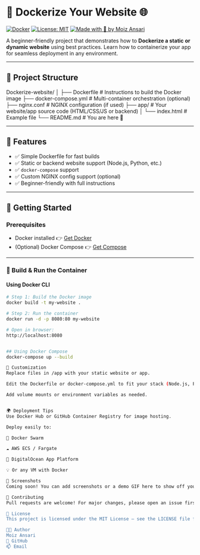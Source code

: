 # 🚀 Dockerize Your Website 🌐

[![Docker](https://img.shields.io/badge/docker-ready-blue?logo=docker)](https://www.docker.com/)
[![License: MIT](https://img.shields.io/badge/license-MIT-green.svg)](LICENSE)
[![Made with 💙 by Moiz Ansari](https://img.shields.io/badge/Made%20by-Moiz%20Ansari-blue)](https://github.com/MoizAnsari-Dev)

A beginner-friendly project that demonstrates how to **Dockerize a static or dynamic website** using best practices. Learn how to containerize your app for seamless deployment in any environment.

---

## 🧱 Project Structure

Dockerize-website/
│
├── Dockerfile # Instructions to build the Docker image
├── docker-compose.yml # Multi-container orchestration (optional)
├── nginx.conf # NGINX configuration (if used)
├── app/ # Your website/app source code (HTML/CSS/JS or backend)
│ └── index.html # Example file
└── README.md # You are here 📘


---

## 🚀 Features

- ✅ Simple Dockerfile for fast builds
- ✅ Static or backend website support (Node.js, Python, etc.)
- ✅ `docker-compose` support
- ✅ Custom NGINX config support (optional)
- ✅ Beginner-friendly with full instructions

---

## 🐳 Getting Started

### Prerequisites

- Docker installed 👉 [Get Docker](https://docs.docker.com/get-docker/)
- (Optional) Docker Compose 👉 [Get Compose](https://docs.docker.com/compose/)

---

### 🔨 Build & Run the Container

#### Using Docker CLI

```bash
# Step 1: Build the Docker image
docker build -t my-website .

# Step 2: Run the container
docker run -d -p 8080:80 my-website

# Open in browser:
http://localhost:8080


## Using Docker Compose
docker-compose up --build

🔧 Customization
Replace files in /app with your static website or app.

Edit the Dockerfile or docker-compose.yml to fit your stack (Node.js, Python Flask, etc.).

Add volume mounts or environment variables as needed.


🌍 Deployment Tips
Use Docker Hub or GitHub Container Registry for image hosting.

Deploy easily to:

🐳 Docker Swarm

☁️ AWS ECS / Fargate

🔄 DigitalOcean App Platform

💡 Or any VM with Docker

📸 Screenshots
Coming soon! You can add screenshots or a demo GIF here to show off your app.

🙌 Contributing
Pull requests are welcome! For major changes, please open an issue first to discuss what you'd like to change.

📄 License
This project is licensed under the MIT License – see the LICENSE file for details.

👨‍💻 Author
Moiz Ansari
🔗 GitHub
📫 Email
